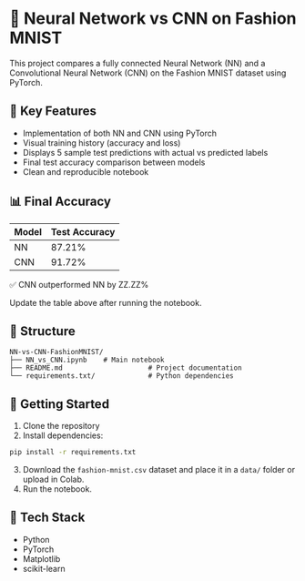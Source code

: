 # 🧠 Neural Network vs CNN on Fashion MNIST

This project compares a fully connected Neural Network (NN) and a Convolutional Neural Network (CNN) on the Fashion MNIST dataset using PyTorch.

## 📌 Key Features

- Implementation of both NN and CNN using PyTorch
- Visual training history (accuracy and loss)
- Displays 5 sample test predictions with actual vs predicted labels
- Final test accuracy comparison between models
- Clean and reproducible notebook

## 📊 Final Accuracy

| Model | Test Accuracy |
|-------|---------------|
| NN    | 87.21%        |
| CNN   | 91.72%        |

✅ CNN outperformed NN by ZZ.ZZ%

Update the table above after running the notebook.

## 📁 Structure

```
NN-vs-CNN-FashionMNIST/
├── NN_vs_CNN.ipynb    # Main notebook
├── README.md                     # Project documentation            
└── requirements.txt/             # Python dependencies
```

## 🚀 Getting Started

1. Clone the repository
2. Install dependencies:
```bash
pip install -r requirements.txt
```
3. Download the `fashion-mnist.csv` dataset and place it in a `data/` folder or upload in Colab.
4. Run the notebook.

## 🧰 Tech Stack

- Python
- PyTorch
- Matplotlib
- scikit-learn
